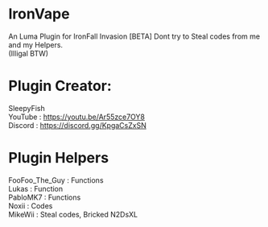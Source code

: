 # IronVape
An Luma Plugin for IronFall Invasion [BETA]
Dont try to Steal codes from me and my Helpers.                         
(Illigal BTW)

# Plugin Creator:                            
SleepyFish                                    
YouTube : https://youtu.be/Ar55zce7OY8                  
Discord : https://discord.gg/KpgaCsZxSN         

# Plugin Helpers                                      
FooFoo_The_Guy : Functions                   
Lukas          : Function                       
PabloMK7       : Functions                   
Noxii          : Codes                       
MikeWii        : Steal codes, Bricked N2DsXL

